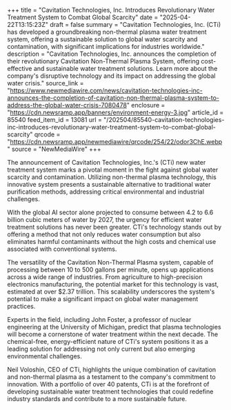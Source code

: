 +++
title = "Cavitation Technologies, Inc. Introduces Revolutionary Water Treatment System to Combat Global Scarcity"
date = "2025-04-22T13:15:23Z"
draft = false
summary = "Cavitation Technologies, Inc. (CTi) has developed a groundbreaking non-thermal plasma water treatment system, offering a sustainable solution to global water scarcity and contamination, with significant implications for industries worldwide."
description = "Cavitation Technologies, Inc. announces the completion of their revolutionary Cavitation Non-Thermal Plasma System, offering cost-effective and sustainable water treatment solutions. Learn more about the company's disruptive technology and its impact on addressing the global water crisis."
source_link = "https://www.newmediawire.com/news/cavitation-technologies-inc-announces-the-completion-of-cavitation-non-thermal-plasma-system-to-address-the-global-water-crisis-7080478"
enclosure = "https://cdn.newsramp.app/banners/environment-energy-3.jpg"
article_id = 85540
feed_item_id = 13081
url = "/202504/85540-cavitation-technologies-inc-introduces-revolutionary-water-treatment-system-to-combat-global-scarcity"
qrcode = "https://cdn.newsramp.app/newmediawire/qrcode/254/22/odor3ChE.webp"
source = "NewMediaWire"
+++

<p>The announcement of Cavitation Technologies, Inc.'s (CTi) new water treatment system marks a pivotal moment in the fight against global water scarcity and contamination. Utilizing non-thermal plasma technology, this innovative system presents a sustainable alternative to traditional water purification methods, addressing critical environmental and industrial challenges.</p><p>With the global AI sector alone projected to consume between 4.2 to 6.6 billion cubic meters of water by 2027, the urgency for efficient water treatment solutions has never been greater. CTi's technology stands out by offering a method that not only reduces water consumption but also eliminates harmful contaminants without the high costs and chemical use associated with conventional systems.</p><p>The versatility of the Cavitation Non-Thermal Plasma system, capable of processing between 10 to 500 gallons per minute, opens up applications across a wide range of industries. From agriculture to high-precision electronics manufacturing, the potential market for this technology is vast, estimated at over $2.37 trillion. This scalability underscores the system's potential to make a significant impact on global water management practices.</p><p>Experts in the field, including John Foster, a professor of nuclear engineering at the University of Michigan, predict that plasma technologies will become a cornerstone of water treatment within the next decade. The chemical-free, energy-efficient nature of CTi's system positions it as a leading solution for addressing not only current but also emerging environmental challenges.</p><p>Neil Voloshin, CEO of CTi, highlights the unique combination of cavitation and non-thermal plasma as a testament to the company's commitment to innovation. With a portfolio of over 40 patents, CTi is at the forefront of developing sustainable water treatment technologies that could redefine industry standards and contribute to a more sustainable future.</p>